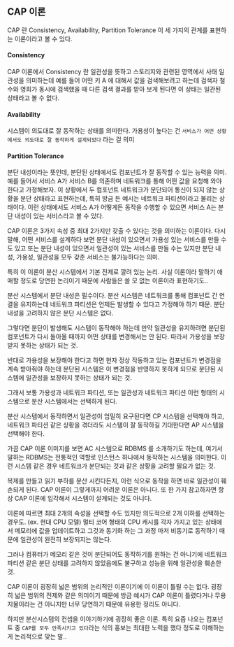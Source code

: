 ## CAP 이론

CAP 란 Consistency, Availability, Partition Tolerance
이 세 가지의 관계를 표현하는 이론이라고 볼 수 있다.

#### Consistency
CAP 이론에서 Consistency 란 일관성을 뜻하고 
스토리지와 관련된 영역에서 사태 일관성을 의미하는데 
예를 들어 어떤 키 A 에 대해서 값을 검색해보려고 하는데
검색자 철수와 영희가 동시에 검색했을 때 다른 검색 결과를 받아 보게 된다면
이 상태는 일관된 상태라고 볼 수 없다.

#### Availability
시스템이 의도대로 잘 동작하는 상태를 의미한다.
가용성이 높다는 건 `서비스가 어떤 상황에서도 의도대로 잘 동작하게 설계되었다` 라는 걸 의미

#### Partition Tolerance
분단 내성이라는 뜻인데, 분단된 상태에서도 컴포넌트가 잘 동작할 수 있는 능력을 의미.
예를 들어서 서비스 A가 서비스 B를 의존하며 네트워크를 통해 어떤 값을 요청해 와야 한다고 가정해보자.
이 상황에서 두 컴포넌트 네트워크가 분단되어 통신이 되지 않는 상황을 분단 상태라고 표현하는데,
특히 방금 든 예시는 네트워크 파티션이라고 불리는 상태이다.
이런 상태에서도 서비스 A가 어떻게든 동작을 수행할 수 있으면
서비스 A는 분단 내성이 있는 서비스라고 볼 수 있다.


CAP 이론은 3가지 속성 중 최대 2가지만 갖출 수 있다는 것을 의미하는 이론이다.
다시 말해, 어떤 서비스를 설계하다 보면 분단 내성이 있으면서 가용성 있는 서비스를 만들 수도 있고
또는 분단 내성이 있으면서 일관성이 있는 서비스를 만들 수는 있지만
분단 내성, 가용성, 일관성을 모두 갖춘 서비스는 불가능하다는 의미.

특히 이 이론이 분산 시스템에서 기본 전제로 깔려 있는 논리.
사실 이론이라 말하기 애매할 정도로 당연한 논리이기 때문에 
사람들은 쓸 모 없는 이론이라 표현하기도..

분산 시스템에서 분단 내성은 필수이다.
분산 시스템은 네트워크를 통해 컴포넌트 간 연결을 유지하는데
네트워크 파티션은 언제든 발생할 수 있다고 가정해야 하기 때문.
분단 내성을 고려하지 않은 분단 시스템은 없다.

그렇다면 분단이 발생해도 시스템이 동작해야 하는데
만약 일관성을 유지하려면 분단된 컴포넌트가 다시 돌아올 때까지 어떤 상태를 변경해서는 안 된다.
따라서 가용성을 보장 받지 못하는 상태가 되는 것.

반대로 가용성을 보장해야 한다고 하면 현자 정상 작동하고 있는 컴포넌트가
변경점을 계속 받아줘야 하는데 분단된 시스템은 이 변경점을 반영하지 못하게 되므로
분단된 시스템에 일관성을 보장하지 못하는 상태가 되는 것.

그래서 보통 가용성과 네트워크 파티션, 또는 일관성과 네트워크 파티션
이런 형태의 시스템으로 분산 시스템에서는 선택하게 된다.

분산 시스템에서 동작하면서 일관성이 엄밀히 요구된다면 CP 시스템을 선택해야 하고,
네트워크 파티션 같은 상황을 겪더라도 시스템이 잘 동작하길 기대한다면 AP 시스템을 선택해야 한다.

가끔 CAP 이론 이미지를 보면 AC 시스템으로 RDBMS 를 소개하기도 하는데,
여기서 말하는 RDBMS는 전통적인 역할로 인스턴스 하나에서 동작하는 시스템을 의미한다.
이런 시스템 같은 경우 네트워크가 분단되는 것과 같은 상황을 고려할 필요가 없는 것.

복제를 만들고 읽기 부하를 분산 시킨다든지, 이런 식으로 동작을 하면 바로 일관성이 훼손되게 된다.
CAP 이론이 그렇게까지 어려운 이론은 아니다.
또 한 가지 참고하자면 항상 CAP 이론에 입각해서 시스템이 설계되는 것도 아니다.

이론에 따르면 최대 2개의 속성을 선택할 수도 있지만
의도적으로 2개 이하를 선택하는 경우도. (ex. 현대 CPU 모델)
멀티 코어 형태의 CPU 캐시를 각자 가지고 있는 상태에서 
메모리에 값을 업데이트하고 그것과 동기화 하는 그 과정 마저 비동기로 동작하기 때문에
일관성이 완전히 보장되지는 않는다.

그러나 컴퓨터가 메모리 같은 것이 분단되어도 동작하기를 원하는 건 아니기에
네트워크 파티션 같은 분단 상태를 고려하지 않았음에도 불구하고 성능을 위해 일관성을 훼손한 것. 

CAP 이론이 굉장히 넓은 범위의 논리적인 이론이기에 이 이론이 틀릴 수는 없다.
굉장히 넓은 범위의 전제와 같은 의미이기 때문에 방금 예시가 CAP 이론이 틀렸다거나 무용지물이라는 건 아니지만
너무 당연하기 때문에 유용한 정리도 아니다. 

하지만 분산시스템의 컨셉을 이야기하기에 굉장히 좋은 이론.
특히 요즘 나오는 컴포넌트 중 `CAP를 모두 만족시키고 있다`라는 식의 홍보는 
최대한 노력을 했다 정도로 이해하는 게 논리적으로 맞는 말..